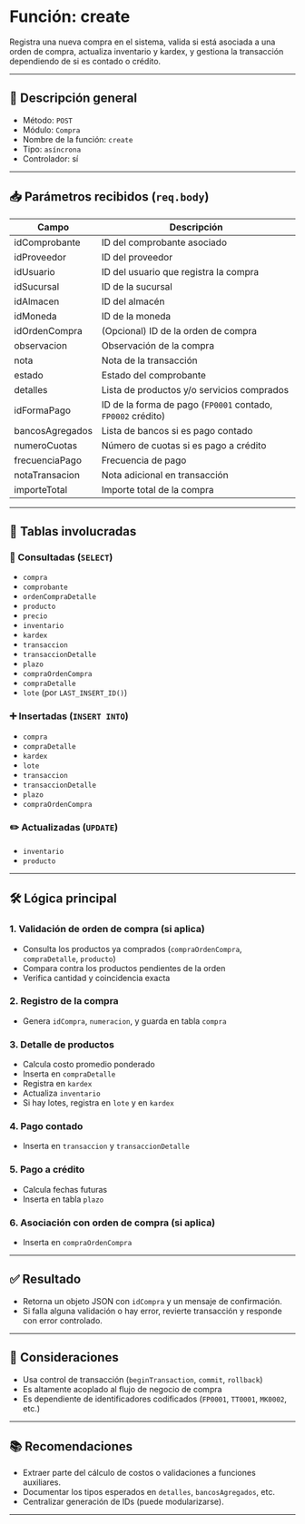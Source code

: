 # Función: create

Registra una nueva compra en el sistema, valida si está asociada a una orden de compra, actualiza inventario y kardex, y gestiona la transacción dependiendo de si es contado o crédito.

---

## 📄 Descripción general

- Método: `POST`
- Módulo: `Compra`
- Nombre de la función: `create`
- Tipo: `asíncrona`
- Controlador: sí

---

## 📥 Parámetros recibidos (`req.body`)

| Campo             | Descripción                                           |
|------------------|--------------------------------------------------------|
| idComprobante     | ID del comprobante asociado                           |
| idProveedor       | ID del proveedor                                      |
| idUsuario         | ID del usuario que registra la compra                 |
| idSucursal        | ID de la sucursal                                     |
| idAlmacen         | ID del almacén                                        |
| idMoneda          | ID de la moneda                                       |
| idOrdenCompra     | (Opcional) ID de la orden de compra                   |
| observacion       | Observación de la compra                              |
| nota              | Nota de la transacción                                |
| estado            | Estado del comprobante                                |
| detalles          | Lista de productos y/o servicios comprados            |
| idFormaPago       | ID de la forma de pago (`FP0001` contado, `FP0002` crédito) |
| bancosAgregados   | Lista de bancos si es pago contado                    |
| numeroCuotas      | Número de cuotas si es pago a crédito                 |
| frecuenciaPago    | Frecuencia de pago                                    |
| notaTransacion    | Nota adicional en transacción                         |
| importeTotal      | Importe total de la compra                            |

---

## 🧩 Tablas involucradas

### 📘 Consultadas (`SELECT`)
- `compra`
- `comprobante`
- `ordenCompraDetalle`
- `producto`
- `precio`
- `inventario`
- `kardex`
- `transaccion`
- `transaccionDetalle`
- `plazo`
- `compraOrdenCompra`
- `compraDetalle`
- `lote` (por `LAST_INSERT_ID()`)

### ➕ Insertadas (`INSERT INTO`)
- `compra`
- `compraDetalle`
- `kardex`
- `lote`
- `transaccion`
- `transaccionDetalle`
- `plazo`
- `compraOrdenCompra`

### ✏️ Actualizadas (`UPDATE`)
- `inventario`
- `producto`

---

## 🛠️ Lógica principal

### 1. **Validación de orden de compra (si aplica)**
- Consulta los productos ya comprados (`compraOrdenCompra`, `compraDetalle`, `producto`)
- Compara contra los productos pendientes de la orden
- Verifica cantidad y coincidencia exacta

### 2. **Registro de la compra**
- Genera `idCompra`, `numeracion`, y guarda en tabla `compra`

### 3. **Detalle de productos**
- Calcula costo promedio ponderado
- Inserta en `compraDetalle`
- Registra en `kardex`
- Actualiza `inventario`
- Si hay lotes, registra en `lote` y en `kardex`

### 4. **Pago contado**
- Inserta en `transaccion` y `transaccionDetalle`

### 5. **Pago a crédito**
- Calcula fechas futuras
- Inserta en tabla `plazo`

### 6. **Asociación con orden de compra (si aplica)**
- Inserta en `compraOrdenCompra`

---

## ✅ Resultado

- Retorna un objeto JSON con `idCompra` y un mensaje de confirmación.
- Si falla alguna validación o hay error, revierte transacción y responde con error controlado.

---

## 🧠 Consideraciones

- Usa control de transacción (`beginTransaction`, `commit`, `rollback`)
- Es altamente acoplado al flujo de negocio de compra
- Es dependiente de identificadores codificados (`FP0001`, `TT0001`, `MK0002`, etc.)

---

## 📚 Recomendaciones

- Extraer parte del cálculo de costos o validaciones a funciones auxiliares.
- Documentar los tipos esperados en `detalles`, `bancosAgregados`, etc.
- Centralizar generación de IDs (puede modularizarse).

---
